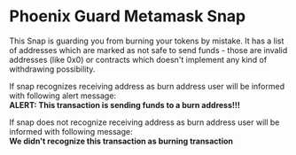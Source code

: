 # Phoenix Guard Metamask Snap

This Snap is guarding you from burning your tokens by mistake.
It has a list of addresses which are marked as not safe to send funds - those are invalid addresses (like 0x0) or contracts which doesn't implement any kind of withdrawing possibility.

If snap recognizes receiving address as burn address user will be informed with following alert message:
<br>
**ALERT: This transaction is sending funds to a burn address!!!**
<br>

If snap does not recognize receiving address as burn address user will be informed with following message:
<br>**We didn't recognize this transaction as burning transaction**
